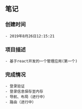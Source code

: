 ## 笔记

### 创建时间
    - 2019年8月26日12:15:21

### 项目描述
    - 基于react开发的一个管理应用(第一个)

### 完成情况
    - 登录验证
    - 登录信息保存至内存
    - 导航、布局（进行中）
    - 路由（进行中）
